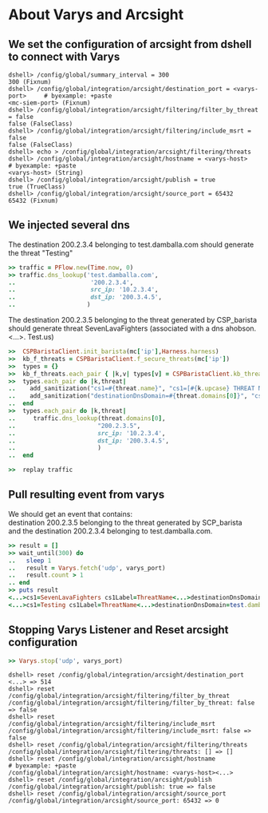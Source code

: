 <!--
Load the Harness engine (Ruby)

>> require_relative './harness.rb'                                              # byexample: +pass +timeout=30
>> Harness::init_test(self)                                                     # byexample: +pass +timeout=30

>> require 'pflow'
>> require 'pp'
>> require 'resolv'

>> require_relative 'lib/csp/csp_barista/csp_barista.rb'
>> require_relative 'harness.rb'
>> require_relative "lib/shared/dshell_helpers.rb"
>> require_relative "lib/shared/varys.rb"
>> require_relative "lib/shared/debug_log.rb"

-->

<!--
Sanitization and save logs of sent events
>> basic_sanitization
>> add_custom_grep('/var/log/damballa', 'coldcase_kiosk_logs' => 'ColdcaseKiosk')
>> debug_log 'Setting up varys listener'
>> varys_port = Varys.create_listener('udp')
>> add_sanitization(varys_port.to_s, '[ARCSIGHT_DEST_PORT]')
>> add_sanitization('cs1=Testing', 'cs1=[TESTING BOTNET]')
>> add_sanitization(/end=\d+/, 'end=[TIMESTAMP]')
>> add_sanitization(/start=\d+/, 'start=[TIMESTAMP]')
-->

<!--
Local Constants
>> puts QA_HP_HELPER
<varys-host>
>> puts varys_port.to_i
<varys-port>

-->



# About Varys and Arcsight

## We set the configuration of arcsight from dshell to connect with Varys

```shell
dshell> /config/global/summary_interval = 300
300 (Fixnum)
dshell> /config/global/integration/arcsight/destination_port = <varys-port>     # byexample: +paste
<mc-siem-port> (Fixnum)
dshell> /config/global/integration/arcsight/filtering/filter_by_threat = false
false (FalseClass)
dshell> /config/global/integration/arcsight/filtering/include_msrt = false
false (FalseClass)
dshell> echo > /config/global/integration/arcsight/filtering/threats
dshell> /config/global/integration/arcsight/hostname = <varys-host>             # byexample: +paste
<varys-host> (String)
dshell> /config/global/integration/arcsight/publish = true
true (TrueClass)
dshell> /config/global/integration/arcsight/source_port = 65432
65432 (Fixnum)
```
## We injected several dns

The destination 200.2.3.4 belonging to test.damballa.com should generate the threat "Testing"
```ruby
>> traffic = PFlow.new(Time.now, 0)
>> traffic.dns_lookup('test.damballa.com',
..                     '200.2.3.4',
..                     src_ip: '10.2.3.4',
..                     dst_ip: '200.3.4.5',
..                    )

```

The destination 200.2.3.5 belonging to the threat generated by CSP_barista should generate threat SevenLavaFighters (associated with a dns ahobson. <...>. Test.us)
```ruby
>>  CSPBaristaClient.init_barista(mc['ip'],Harness.harness)                   # byexample: +timeout=30
>>  kb_f_threats = CSPBaristaClient.f_secure_threats(mc['ip'])
>>  types = {}
>>  kb_f_threats.each_pair { |k,v| types[v] = CSPBaristaClient.kb_threat(mc['ip'], k) }
>>  types.each_pair do |k,threat|
..    add_sanitization("cs1=#{threat.name}", "cs1=[#{k.upcase} THREAT NAME]")
..    add_sanitization("destinationDnsDomain=#{threat.domains[0]}", "cs1=[#{k.upcase} DOMAIN NAME]")
..  end                                                                       # byexample: +timeout=10
>>  types.each_pair do |k,threat|
..     traffic.dns_lookup(threat.domains[0],
..                       "200.2.3.5",
..                       src_ip: '10.2.3.4',
..                       dst_ip: '200.3.4.5',
..                       )
..  end                                                                       # byexample: +timeout=10

```

```ruby
>>  replay traffic                                                              # byexample: +timeout=10

```

## Pull resulting event from varys
We should get an event that contains:  
destination 200.2.3.5 belonging to the threat generated by SCP_barista  
and the destination 200.2.3.4 belonging to test.damballa.com.

```ruby
>> result = []
>> wait_until(300) do
..   sleep 1
..   result = Varys.fetch('udp', varys_port)
..   result.count > 1
.. end                                                                          # byexample: +timeout=300
>> puts result
<...>cs1=SevenLavaFighters cs1Label=ThreatName<...>destinationDnsDomain=ahobson.<...>.test.us dst=200.2.3.5<...>
<...>cs1=Testing cs1Label=ThreatName<...>destinationDnsDomain=test.damballa.com dst=200.2.3.4<...>
```






## Stopping Varys Listener and Reset arcsight configuration
```ruby
>> Varys.stop('udp', varys_port)

```
```shell
dshell> reset /config/global/integration/arcsight/destination_port
<...> => 514
dshell> reset /config/global/integration/arcsight/filtering/filter_by_threat
/config/global/integration/arcsight/filtering/filter_by_threat: false => false
dshell> reset /config/global/integration/arcsight/filtering/include_msrt
/config/global/integration/arcsight/filtering/include_msrt: false => false
dshell> reset /config/global/integration/arcsight/filtering/threats
/config/global/integration/arcsight/filtering/threats: [] => []
dshell> reset /config/global/integration/arcsight/hostname                      # byexample: +paste
/config/global/integration/arcsight/hostname: <varys-host><...>
dshell> reset /config/global/integration/arcsight/publish
/config/global/integration/arcsight/publish: true => false
dshell> reset /config/global/integration/arcsight/source_port
/config/global/integration/arcsight/source_port: 65432 => 0
```
